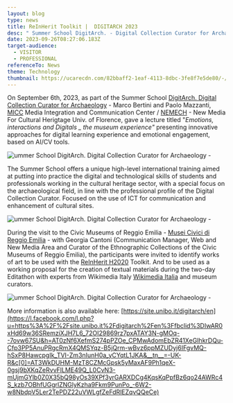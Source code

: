 ```yaml
---
layout: blog
type: news
title: ReInHerit Toolkit |  DIGITARCH 2023
desc: " Summer School DigitArch. - Digital Collection Curator for Archaeology "
date: 2023-09-26T08:27:06.183Z
target-audience:
  - VISITOR
  - PROFESSIONAL
referenceTo: News
theme: Technology
thumbnail: https://ucarecdn.com/82bbaff2-1eaf-4113-8dbc-3fe8f7e5de80/-/crop/709x599/60,0/-/preview/
---
```

On September 6th, 2023, as part of the Summer School [DigitArch. Digital Collection Curator for Archaeology](https://site.unibo.it/digitarch/it?fbclid=IwAR3oGFKQQF2zNdFYc_J3xkILp_twSmG5s3A3zU46JsGg_HsOGeXFQ_njmrk) - Marco Bertini and Paolo Mazzanti, [MICC](http://www.micc.unifi.it) Media Integration and Communication Center / [NEMECH](http://nemech.unifi.it) - New Media For Cultural Herigtage Univ. of Florence,  gave a lecture titled "*Emotions, interactions and Digitals _ the museum experience"* presenting innovative approaches for digital learning experience and emotional engagement, based on AI/CV tools.

![ummer School DigitArch. Digital Collection Curator for Archaeology -](https://ucarecdn.com/929f35f5-d52d-4a8d-ab78-02c36e69da2f/ "ummer School DigitArch. Digital Collection Curator for Archaeology ")

The Summer School offers a unique high-level international [](<>)training aimed at putting into practice the digital and technological skills of students and professionals working in the cultural heritage sector, with a special focus on the archaeological field, in line with the professional profile of the Digital Collection Curator. Focused on the use of ICT for communication and enhancement of cultural sites.

![ummer School DigitArch. Digital Collection Curator for Archaeology -](https://ucarecdn.com/00eb2c71-aa48-49ff-be2d-8689c9613f91/ "ummer School DigitArch. Digital Collection Curator for Archaeology -")

During the visit to the Civic Museums of Reggio Emilia - [Musei Civici di Reggio Emilia](https://www.musei.re.it/musei2021/) - with Georgia Cantoni (Communication Manager, Web and New Media Area and Curator of the Ethnographic Collections of the Civic Museums of Reggio Emilia), the participants were invited to identify works of art to be used with the [ReInHerit H2020](https://www.facebook.com/ReInHerit?__cft__[0]=AZV859pC4t0Asbac_LQ78KKf8NA2VarbE3G34AssRPij7licgIkQ1fbPjNe5bQaxZZYH_dS0LnB6dNgch64q9UUTqyVfubAml3Rtqe1e3xljEwu2VkS2nPamIC1aARm4ho_llc8Fqru6RhA9M2c1tMkJ2o2-ILIkNRjgzm2SXecG2imkpz5rH-JLKdiRuG8hFZ4&__tn__=-]K-R) Toolkit. And to be used as a working proposal for the creation of textual materials during the two-day Editathon with experts from Wikimedia Italy [Wikimedia Italia](https://www.wikimedia.it) and museum curators.

![ummer School DigitArch. Digital Collection Curator for Archaeology -](https://ucarecdn.com/a68ef716-3ce8-490c-a56f-ee10d88ff463/ "ummer School DigitArch. Digital Collection Curator for Archaeology -")



More information is also available here: [https://site.unibo.it/digitarch/en](https://l.facebook.com/l.php?u=https%3A%2F%2Fsite.unibo.it%2Fdigitarch%2Fen%3Ffbclid%3DIwAR0xHd69w36SRemziXJH7L6_72OI29869rz7pxATAY3N-gMOq--7ovw67SU&h=AT0zNf6XefmS274pPZOe_CPMwAdomEbZR41XeGIhkrDQu-Cfp3PP5AnuPRgcRmX4QMSYqz-B5jQrm-wBvz6ppMZUDyj6IFgvMQ-hSxP8HawcpgIk_TVI-Zm3nIunH0a_yCYqtL1JKA&__tn__=-UK-R&c[0]=AT3WkDUHM-MzT8CZMcGpsk5yMaxAF9Ph1qeX-0gsj9bXKqZeRvvFlLME49Q_L0CvN3-mUjmGYlb0Z0X35bQ98yOs39XPf3yrGARXDCg4KqsKqPpfBz6qo24AWRc4S_kzb7OBhfUGgrlZNGlyKzha9Fkm9PunPo_-6W2-w8NbdpV5Ler2TePDZ22uVWLgfZeFdRlEZqvQQeCe)